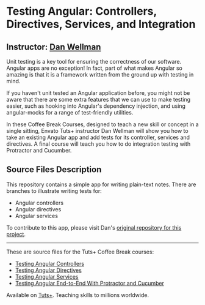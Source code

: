 # Testing Angular: Controllers, Directives, Services, and Integration
## Instructor: [Dan Wellman][instructor url]


Unit testing is a key tool for ensuring the correctness of our software. Angular apps are no exception! In fact, part of what makes Angular so amazing is that it is a framework written from the ground up with testing in mind. 

If you haven't unit tested an Angular application before, you might not be aware that there are some extra features that we can use to make testing easier, such as hooking into Angular's dependency injection, and using angular-mocks for a range of test-friendly utilities.

In these Coffee Break Courses, designed to teach a new skill or concept in a single sitting, Envato Tuts+ instructor Dan Wellman will show you how to take an existing Angular app and add tests for its controller, services and directives. A final course will teach you how to do integration testing with Protractor and Cucumber.


## Source Files Description


This repository contains a simple app for writing plain-text notes. There are branches to illustrate writing tests for: 

 - Angular controllers
 - Angular directives
 - Angular services

To contribute to this app, please visit Dan's [original repository for this project](https://github.com/danwellman/notes).

------

These are source files for the Tuts+ Coffee Break courses: 
 - [Testing Angular Controllers](https://code.tutsplus.com/courses/testing-angular-controllers)
 - [Testing Angular Directives](https://code.tutsplus.com/courses/testing-angular-directives)
 - [Testing Angular Services](https://code.tutsplus.com/courses/testing-angular-services)
 - [Testing Angular End-to-End With Protractor and Cucumber](https://code.tutsplus.com/courses/testing-angular-end-to-end-with-protractor-and-cucumber)

Available on [Tuts+](https://tutsplus.com). Teaching skills to millions worldwide.

[instructor url]: https://tutsplus.com/authors/dan-wellman

